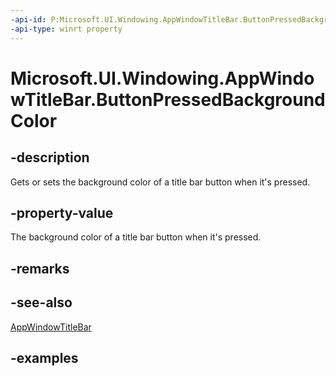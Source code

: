 ```yaml
---
-api-id: P:Microsoft.UI.Windowing.AppWindowTitleBar.ButtonPressedBackgroundColor
-api-type: winrt property
---
```


# Microsoft.UI.Windowing.AppWindowTitleBar.ButtonPressedBackgroundColor

<!--
public System.Nullable<Windows.UI.Color> ButtonPressedBackgroundColor { get; set; }
-->

## -description

Gets or sets the background color of a title bar button when it's pressed.

## -property-value

The background color of a title bar button when it's pressed.

## -remarks

## -see-also

[AppWindowTitleBar](appwindowtitlebar.md)

## -examples
